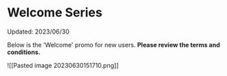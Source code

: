 # Welcome Series

Updated: 2023/06/30

Below is the 'Welcome' promo for new users. **Please review the terms and conditions.**

![[Pasted image 20230630151710.png]]
